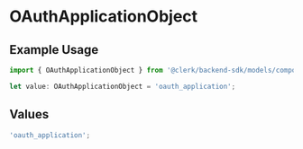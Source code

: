 # OAuthApplicationObject

## Example Usage

```typescript
import { OAuthApplicationObject } from '@clerk/backend-sdk/models/components';

let value: OAuthApplicationObject = 'oauth_application';
```

## Values

```typescript
'oauth_application';
```
